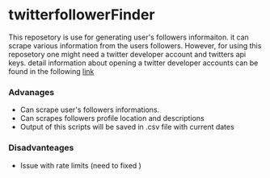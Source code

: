 # twitterfollowerFinder

This reposetory is use for generating user's followers informaiton.
it can scrape various information from the users followers. However,
for using this reposetory one might need a twitter developer account and 
twitters api keys.
detail information about opening a twitter developer accounts can be found in the following [link](https://developer.twitter.com/en/support/twitter-api/developer-account)

### Advanages
- Can scrape user's followers informations.
- Can scrapes followers profile location and descriptions 
- Output of this scripts will be saved in .csv file with current dates 
### Disadvanteages 
- Issue with rate limits (need to fixed )
